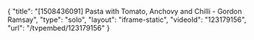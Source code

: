 {
    "title": "[1508436091] Pasta with Tomato, Anchovy and Chilli - Gordon Ramsay",
    "type": "solo",
    "layout": "iframe-static",
    "videoId": "123179156",
    "url": "\/tvpembed\/123179156"
}